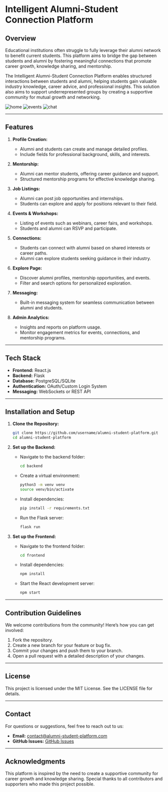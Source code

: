 # Intelligent Alumni-Student Connection Platform

## Overview
Educational institutions often struggle to fully leverage their alumni network to benefit current students. This platform aims to bridge the gap between students and alumni by fostering meaningful connections that promote career growth, knowledge sharing, and mentorship.

The Intelligent Alumni-Student Connection Platform enables structured interactions between students and alumni, helping students gain valuable industry knowledge, career advice, and professional insights. This solution also aims to support underrepresented groups by creating a supportive community for mutual growth and networking.

![home](https://github.com/user-attachments/assets/0bc9d100-4e6c-4969-9e2a-5f6f6a5fed12)
![events](https://github.com/user-attachments/assets/39194b18-8cb5-4d8b-b339-f41872567d57)
![chat](https://github.com/user-attachments/assets/4085b7af-f5a8-453d-a794-39b98f079c56)

---

## Features
1. **Profile Creation:**
   - Alumni and students can create and manage detailed profiles.
   - Include fields for professional background, skills, and interests.

2. **Mentorship:**
   - Alumni can mentor students, offering career guidance and support.
   - Structured mentorship programs for effective knowledge sharing.

3. **Job Listings:**
   - Alumni can post job opportunities and internships.
   - Students can explore and apply for positions relevant to their field.

4. **Events & Workshops:**
   - Listing of events such as webinars, career fairs, and workshops.
   - Students and alumni can RSVP and participate.

5. **Connections:**
   - Students can connect with alumni based on shared interests or career paths.
   - Alumni can explore students seeking guidance in their industry.

6. **Explore Page:**
   - Discover alumni profiles, mentorship opportunities, and events.
   - Filter and search options for personalized exploration.

7. **Messaging:**
   - Built-in messaging system for seamless communication between alumni and students.

8. **Admin Analytics:**
   - Insights and reports on platform usage.
   - Monitor engagement metrics for events, connections, and mentorship programs.

---

## Tech Stack
- **Frontend:** React.js
- **Backend:** Flask
- **Database:** PostgreSQL/SQLite
- **Authentication:** OAuth/Custom Login System
- **Messaging:** WebSockets or REST API

---

## Installation and Setup
1. **Clone the Repository:**
   ```bash
   git clone https://github.com/username/alumni-student-platform.git
   cd alumni-student-platform
   ```
2. **Set up the Backend:**
   - Navigate to the backend folder:
     ```bash
     cd backend
     ```
   - Create a virtual environment:
     ```bash
     python3 -m venv venv
     source venv/bin/activate
     ```
   - Install dependencies:
     ```bash
     pip install -r requirements.txt
     ```
   - Run the Flask server:
     ```bash
     flask run
     ```

3. **Set up the Frontend:**
   - Navigate to the frontend folder:
     ```bash
     cd frontend
     ```
   - Install dependencies:
     ```bash
     npm install
     ```
   - Start the React development server:
     ```bash
     npm start
     ```

---

## Contribution Guidelines
We welcome contributions from the community! Here’s how you can get involved:

1. Fork the repository.
2. Create a new branch for your feature or bug fix.
3. Commit your changes and push them to your branch.
4. Open a pull request with a detailed description of your changes.

---

## License
This project is licensed under the MIT License. See the LICENSE file for details.

---

## Contact
For questions or suggestions, feel free to reach out to us:
- **Email:** contact@alumni-student-platform.com
- **GitHub Issues:** [GitHub Issues](https://github.com/username/alumni-student-platform/issues)

---

## Acknowledgments
This platform is inspired by the need to create a supportive community for career growth and knowledge sharing. Special thanks to all contributors and supporters who made this project possible.


